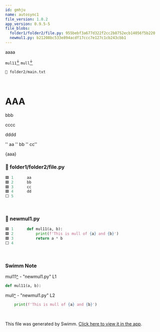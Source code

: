 ```yaml
---
id: gmhju
name: autosync1
file_version: 1.0.2
app_version: 0.9.5-5
file_blobs:
  folder1/folder2/file.py: 955bebf3a677d322f2cc2b8752ecb14056f5b220
  newmul1.py: b21208bc533e894acdf17ccc7e127c1cb243cbb1
---
```


aaaa

`mul11`[<sup id="vctaB">↓</sup>](#f-vctaB) `mull`[<sup id="Z2sHDmy">↓</sup>](#f-Z2sHDmy)

`📄 folder2/main.txt`

<br/>

# AAA

bbb

cccc

dddd

'' aa '' bb '' cc''

{aaa}
<!-- NOTE-swimm-snippet: the lines below link your snippet to Swimm -->
### 📄 folder1/folder2/file.py
```python
🟩 1      aa
🟩 2      bb
🟩 3      cc
🟩 4      dd
⬜ 5      
```

<br/>



<!-- NOTE-swimm-snippet: the lines below link your snippet to Swimm -->
### 📄 newmul1.py
```python
🟩 1      def mul11(a, b):
🟩 2          print(f'This is mull of {a} and {b}')
🟩 3          return a * b
⬜ 4      
```

<br/>

<!-- THIS IS AN AUTOGENERATED SECTION. DO NOT EDIT THIS SECTION DIRECTLY -->
### Swimm Note

<span id="f-vctaB">mul11</span>[^](#vctaB) - "newmul1.py" L1
```python
def mul11(a, b):
```

<span id="f-Z2sHDmy">mull</span>[^](#Z2sHDmy) - "newmul1.py" L2
```python
    print(f'This is mull of {a} and {b}')
```

<br/>

This file was generated by Swimm. [Click here to view it in the app](http://localhost:5000/repos/Z2l0aHViJTNBJTNBdDElM0ElM0FlcmFuLXN3aW1t/docs/gmhju).